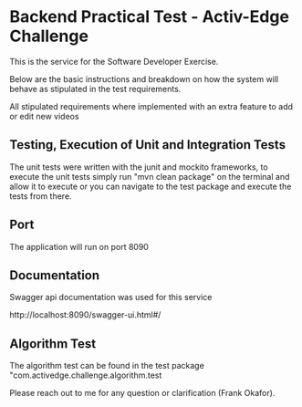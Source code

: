 # Backend Practical Test - Activ-Edge Challenge

This is the service for the Software Developer Exercise.

Below are the basic instructions and breakdown on how the system will
behave as stipulated in the test requirements.

All stipulated requirements where implemented with an extra feature to add or edit new videos

## Testing, Execution of Unit and Integration Tests
The unit tests were written with the junit and mockito frameworks,
to execute the unit tests simply run "mvn clean package" on the terminal and allow 
it to execute or you can navigate to the test package and execute the tests from there.

## Port
The application will run on port 8090

## Documentation
Swagger api documentation was used for this service

http://localhost:8090/swagger-ui.html#/

## Algorithm Test
The algorithm test can be found in the test package "com.activedge.challenge.algorithm.test

Please reach out to me for any question or clarification (Frank Okafor).